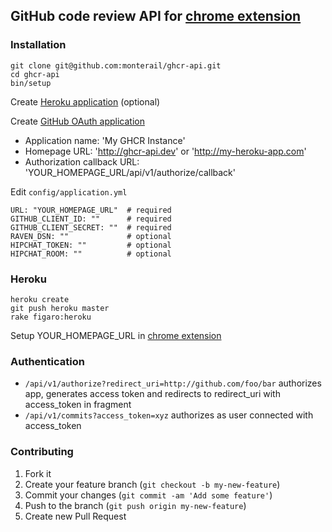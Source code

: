 ## GitHub code review API for [chrome extension](https://github.com/monterail/ghcr)

### Installation
```
git clone git@github.com:monterail/ghcr-api.git
cd ghcr-api
bin/setup
```
Create [Heroku application](https://github.com/monterail/ghcr-api#Heroku) (optional)

Create [GitHub OAuth application](https://github.com/settings/applications/new)

- Application name: 'My GHCR Instance'
- Homepage URL: 'http://ghcr-api.dev' or 'http://my-heroku-app.com'
- Authorization callback URL: 'YOUR_HOMEPAGE_URL/api/v1/authorize/callback'

Edit `config/application.yml`

```
URL: "YOUR_HOMEPAGE_URL"  # required
GITHUB_CLIENT_ID: ""      # required
GITHUB_CLIENT_SECRET: ""  # required
RAVEN_DSN: ""             # optional
HIPCHAT_TOKEN: ""         # optional
HIPCHAT_ROOM: ""          # optional
```

### Heroku

```
heroku create
git push heroku master
rake figaro:heroku
```

Setup YOUR_HOMEPAGE_URL in [chrome extension](https://github.com/monterail/ghcr)

### Authentication

- `/api/v1/authorize?redirect_uri=http://github.com/foo/bar` authorizes app, generates access token and redirects to redirect_uri with access_token in fragment
- `/api/v1/commits?access_token=xyz` authorizes as user connected with access_token

### Contributing

1. Fork it
2. Create your feature branch (`git checkout -b my-new-feature`)
3. Commit your changes (`git commit -am 'Add some feature'`)
4. Push to the branch (`git push origin my-new-feature`)
5. Create new Pull Request
